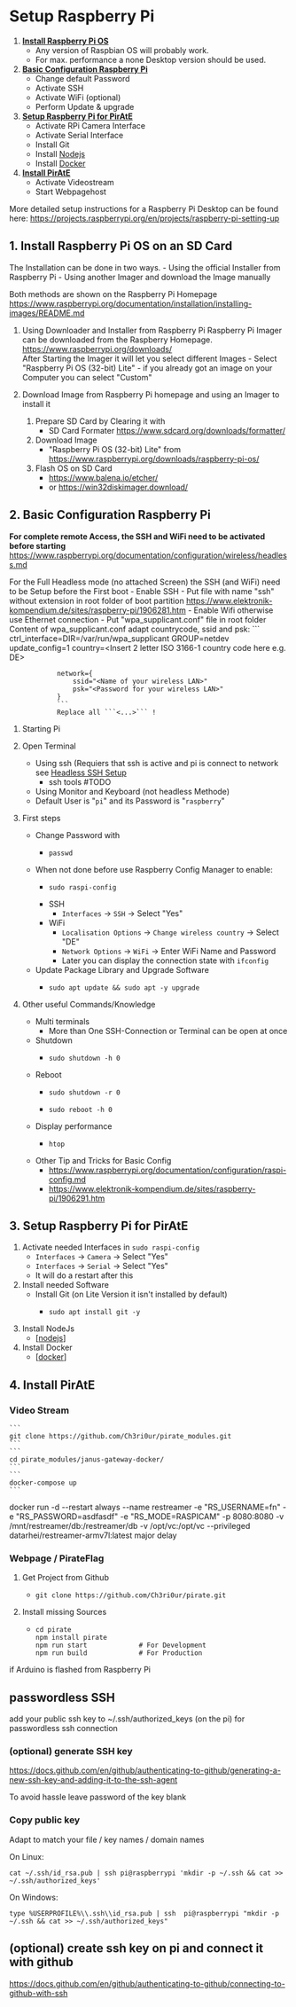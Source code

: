 # Setup Raspberry Pi

1. **[Install Raspberry Pi OS](#install)**
    - Any version of Raspbian OS will probably work.
    - For max. performance a none Desktop version should be used.
2. **[Basic Configuration Raspberry Pi](#config)**
    - Change default Password
    - Activate SSH
    - Activate WiFi (optional)
    - Perform Update & upgrade
3. **[Setup Raspberry Pi for PirAtE](#setup)**
    - Activate RPi Camera Interface
    - Activate Serial Interface
    - Install Git
    - Install [Nodejs]
    - Install [Docker]
4. **[Install PirAtE](#install)**
    - Activate Videostream
    - Start Webpagehost

More detailed setup instructions for a Raspberry Pi Desktop can be found here:
https://projects.raspberrypi.org/en/projects/raspberry-pi-setting-up

## 1. Install Raspberry Pi OS on an SD Card<a id="install"></a>
The Installation can be done in two ways.
    - Using the official Installer from Raspberry Pi
    - Using another Imager and download the Image manually

Both methods are shown on the Raspberry Pi Homepage
https://www.raspberrypi.org/documentation/installation/installing-images/README.md


1. Using Downloader and Installer from Raspberry Pi
    Raspberry Pi Imager can be downloaded from the Raspberry Homepage.
    https://www.raspberrypi.org/downloads/ \
    After Starting the Imager it will let you select different Images
        - Select "Raspberry Pi OS (32-bit) Lite"
        - if you already got an image on your Computer you can select "Custom"


2. Download Image from Raspberry Pi homepage and using an Imager to install it
    1. Prepare SD Card by Clearing it with
        - SD Card Formater https://www.sdcard.org/downloads/formatter/
    2. Download Image
        - "Raspberry Pi OS (32-bit) Lite" from https://www.raspberrypi.org/downloads/raspberry-pi-os/
    3. Flash OS on SD Card
        - https://www.balena.io/etcher/ 
        - or https://win32diskimager.download/



## 2. Basic Configuration Raspberry Pi <a id="config"></a>
**For complete remote Access, the SSH and WiFi need to be activated before starting**<a id="headlessSSH"></a>
https://www.raspberrypi.org/documentation/configuration/wireless/headless.md 


For the Full Headless mode (no attached Screen) the SSH (and WiFi) need to be Setup before the First boot
    - Enable SSH 
        - Put file with name "ssh" without extension in root folder of boot partition
                https://www.elektronik-kompendium.de/sites/raspberry-pi/1906281.htm
    - Enable Wifi otherwise use Ethernet connection
        - Put "wpa_supplicant.conf" file in root folder
                Content of wpa_supplicant.conf
                adapt countrycode, ssid and psk:
                ```
                ctrl_interface=DIR=/var/run/wpa_supplicant GROUP=netdev
                update_config=1
                country=<Insert 2 letter ISO 3166-1 country code here e.g. DE> 
                
                network={
                    ssid="<Name of your wireless LAN>"
                    psk="<Password for your wireless LAN>"
                }
                ```
                Replace all ```<...>``` !


1. Starting Pi

2. Open Terminal
    -  Using ssh (Requiers that ssh is active and pi is connect to network see [Headless SSH Setup](#headlessSSH)
        - ssh tools #TODO
    -  Using Monitor and Keyboard (not headless Methode)
    -  Default User is "```pi```" and its Password is "```raspberry```"

3. First steps
    - Change Password with
      	- ```
          passwd
          ```
    - When not done before use Raspberry Config Manager to enable:
        - ```
          sudo raspi-config
          ```
        - SSH
            - ```Interfaces``` -> ```SSH``` -> Select "Yes"
        - WiFi
            - ```Localisation Options``` -> ```Change wireless country``` -> Select "DE"
            - ```Network Options``` -> ```WiFi``` -> Enter WiFi Name and Password
            - Later you can display the connection state with ```ifconfig```
    - Update Package Library and Upgrade Software
        - ```
          sudo apt update && sudo apt -y upgrade
          ```
4. Other useful Commands/Knowledge
   - Multi terminals
        - More than One SSH-Connection or Terminal can be open at once
   - Shutdown
        - ```
          sudo shutdown -h 0
          ```
   - Reboot
        - ```
          sudo shutdown -r 0
          ```
        - ```
          sudo reboot -h 0
          ```
   - Display performance
        - ```
          htop
          ```
   - Other Tip and Tricks for Basic Config
        - https://www.raspberrypi.org/documentation/configuration/raspi-config.md
        - https://www.elektronik-kompendium.de/sites/raspberry-pi/1906291.htm




## 3. Setup Raspberry Pi for PirAtE<a id="setup"></a>
1. Activate needed Interfaces in ```sudo raspi-config```
    - ```Interfaces``` -> ```Camera``` -> Select "Yes"
    - ```Interfaces``` -> ```Serial``` -> Select "Yes"
    - It will do a restart after this
2. Install needed Software
    - Install Git (on Lite Version it isn't installed by default) 
        - ```
          sudo apt install git -y
          ```
3. Install NodeJs
    - [[nodejs]]
4. Install Docker
    - [[docker]]

## 4. Install PirAtE<a id="config"></a>

### Video Stream
    ```
    git clone https://github.com/Ch3ri0ur/pirate_modules.git
    ```
    ```
    cd pirate_modules/janus-gateway-docker/
    ```
    ```
    docker-compose up
    ```
docker run -d --restart always --name restreamer -e "RS_USERNAME=fn" -e "RS_PASSWORD=asdfasdf" -e "RS_MODE=RASPICAM" -p 8080:8080 -v /mnt/restreamer/db:/restreamer/db -v /opt/vc:/opt/vc --privileged datarhei/restreamer-armv7l:latest
major delay



### Webpage / PirateFlag
   1. Get Project from Github
      - ```
        git clone https://github.com/Ch3ri0ur/pirate.git
        ```
   2. Install missing Sources
      - ```
        cd pirate
        npm install pirate
        npm run start             # For Development
        npm run build             # For Production
        ```

if Arduino is flashed from Raspberry Pi









## passwordless SSH
add your public ssh key to ~/.ssh/authorized_keys (on the pi) for passwordless ssh connection

### (optional) generate SSH key
https://docs.github.com/en/github/authenticating-to-github/generating-a-new-ssh-key-and-adding-it-to-the-ssh-agent

To avoid hassle leave password of the key blank

### Copy public key
Adapt to match your file / key names / domain names

On Linux:
```
cat ~/.ssh/id_rsa.pub | ssh pi@raspberrypi 'mkdir -p ~/.ssh && cat >> ~/.ssh/authorized_keys'
```

On Windows:
```
type %USERPROFILE%\\.ssh\\id_rsa.pub | ssh  pi@raspberrypi "mkdir -p ~/.ssh && cat >> ~/.ssh/authorized_keys"
```

## (optional) create ssh key on pi and connect it with github

https://docs.github.com/en/github/authenticating-to-github/connecting-to-github-with-ssh







[//begin]: # "Autogenerated link references for markdown compatibility"
[nodejs]: nodejs "Nodejs"
[docker]: docker "Docker"
[//end]: # "Autogenerated link references"